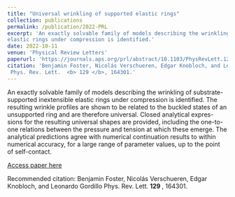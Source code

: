 ```yaml
---
title: "Universal wrinkling of supported elastic rings"
collection: publications
permalink: /publication/2022-PRL
excerpt: 'An exactly solvable family of models describing the wrinkling of substrate-supported inextensible
elastic rings under compression is identified.'
date: 2022-10-11
venue: 'Physical Review Letters'
paperurl: 'https://journals.aps.org/prl/abstract/10.1103/PhysRevLett.129.164301'
citation: 'Benjamin Foster, Nicolás Verschueren, Edgar Knobloch, and Leonardo Gordillo
 Phys. Rev. Lett.  <b> 129 </b>, 164301.'
---
```

An exactly solvable family of models describing the wrinkling of substrate-supported inextensible
elastic rings under compression is identified. The resulting wrinkle profiles are shown to be related
to the buckled states of an unsupported ring and are therefore universal. Closed analytical expres-
sions for the resulting universal shapes are provided, including the one-to-one relations between
the pressure and tension at which these emerge. The analytical predictions agree with numerical
continuation results to within numerical accuracy, for a large range of parameter values, up to the
point of self-contact.

[Access paper here](https://journals.aps.org/prl/abstract/10.1103/PhysRevLett.129.164301)

Recommended citation: Benjamin Foster, Nicolás Verschueren, Edgar Knobloch, and Leonardo Gordillo
 Phys. Rev. Lett.  <b> 129 </b>, 164301.